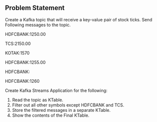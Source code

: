 ## Problem Statement
Create a Kafka topic that will receive a key-value pair of stock ticks.
Send Following messages to the topic.

HDFCBANK:1250.00

TCS:2150.00

KOTAK:1570

HDFCBANK:1255.00

HDFCBANK:

HDFCBANK:1260

Create Kafka Streams Application for the following:
1. Read the topic as KTable.
2. Filter out all other symbols except HDFCBANK and TCS.
3. Store the filtered messages in a separate KTable.
4. Show the contents of the Final KTable.